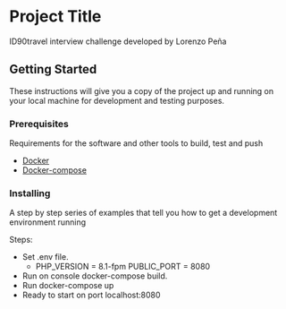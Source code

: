 # Project Title

ID90travel interview challenge developed by Lorenzo Peña

## Getting Started

These instructions will give you a copy of the project up and running on
your local machine for development and testing purposes.

### Prerequisites

Requirements for the software and other tools to build, test and push 
- [Docker](https://www.docker.com/)
- [Docker-compose](https://docs.docker.com/compose/)

### Installing

A step by step series of examples that tell you how to get a development
environment running

Steps:
- Set .env file.
  -   PHP_VERSION = 8.1-fpm
      PUBLIC_PORT = 8080
- Run on console docker-compose build.
- Run docker-compose up
- Ready to start on port localhost:8080
